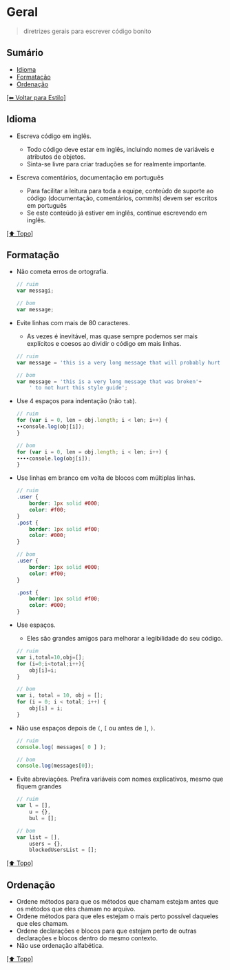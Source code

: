 # Geral
> diretrizes gerais para escrever código bonito

## Sumário

- [Idioma](#idioma)
- [Formatação](#formata%C3%A7%C3%A3o)
- [Ordenação](#ordena%C3%A7%C3%A3o)

[[⬅︎ Voltar para Estilo]](https://github.com/mktvirtual/guides/tree/master/estilo)

## Idioma

- Escreva código em inglês.
    - Todo código deve estar em inglês, incluindo nomes de variáveis e atributos de objetos.
    - Sinta-se livre para criar traduções se for realmente importante.

- Escreva comentários, documentação em português
    - Para facilitar a leitura para toda a equipe, conteúdo de suporte ao código (documentação, comentários, commits) devem ser escritos em português
    - Se este conteúdo já estiver em inglês, continue escrevendo em inglês.

[[⬆︎ Topo]](#sum%C3%A1rio)

## Formatação

- Não cometa erros de ortografia.
    ```javascript
    // ruim
    var messagi;

    // bom
    var message;
    ```

- Evite linhas com mais de 80 caracteres.
    - As vezes é inevitável, mas quase sempre podemos ser mais explícitos e coesos ao dividir o código em mais linhas.

    ```javascript
    // ruim
    var message = 'this is a very long message that will probably hurt this style guide so I can explain how to properly use it';

    // bom
    var message = 'this is a very long message that was broken'+
        ' to not hurt this style guide';
    ```

- Use 4 espaços para indentação (não `tab`).
    ```javascript
    // ruim
    for (var i = 0, len = obj.length; i < len; i++) {
    ∙∙console.log(obj[i]);
    }

    // bom
    for (var i = 0, len = obj.length; i < len; i++) {
    ∙∙∙∙console.log(obj[i]);
    }
    ```

- Use linhas em branco em volta de blocos com múltiplas linhas.
    ```scss
    // ruim
    .user {
        border: 1px solid #000;
        color: #f00;
    }
    .post {
        border: 1px solid #f00;
        color: #000;
    }

    // bom
    .user {
        border: 1px solid #000;
        color: #f00;
    }

    .post {
        border: 1px solid #f00;
        color: #000;
    }
    ```

- Use espaços.
    - Eles são grandes amigos para melhorar a legibilidade do seu código.

    ```javascript
    // ruim
    var i,total=10,obj=[];
    for (i=0;i<total;i++){
        obj[i]=i;
    }

    // bom
    var i, total = 10, obj = [];
    for (i = 0; i < total; i++) {
        obj[i] = i;
    }
    ```

- Não use espaços depois de `(`, `[` ou antes de `]`, `)`.
    ```javascript
    // ruim
    console.log( messages[ 0 ] );

    // bom
    console.log(messages[0]);
    ```

- Evite abreviações. Prefira variáveis com nomes explicativos, mesmo que fiquem grandes
    ```javascript
    // ruim
    var l = [],
        u = {},
        bul = [];

    // bom
    var list = [],
        users = {},
        blockedUsersList = [];
    ```

[[⬆︎ Topo]](#sum%C3%A1rio)

## Ordenação
- Ordene métodos para que os métodos que chamam estejam antes que os métodos que eles chamam no arquivo.
- Ordene métodos para que eles estejam o mais perto possível daqueles que eles chamam.
- Ordene declarações e blocos para que estejam perto de outras declarações e blocos dentro do mesmo contexto.
- Não use ordenação alfabética.

[[⬆︎ Topo]](#sum%C3%A1rio)
